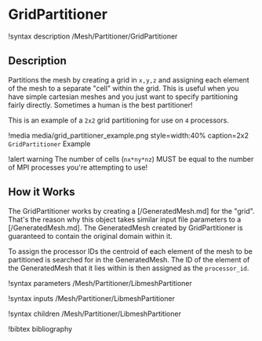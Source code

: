 # GridPartitioner

!syntax description /Mesh/Partitioner/GridPartitioner

## Description

Partitions the mesh by creating a grid in `x,y,z` and assigning each element of the mesh to a separate "cell" within the grid.  This is useful when you have simple cartesian meshes and you just want to specify partitioning fairly directly.  Sometimes a human is the best partitioner!

This is an example of a `2x2` grid partitioning for use on `4` processors.

!media media/grid_partitioner_example.png style=width:40% caption=2x2 `GridPartitioner` Example

!alert warning
The number of cells (`nx*ny*nz`) MUST be equal to the number of MPI processes you're attempting to use!

## How it Works

The GridPartitioner works by creating a [/GeneratedMesh.md] for the "grid".  That's the reason why this object takes similar input file parameters to a [/GeneratedMesh.md].  The GeneratedMesh created by GridPartitioner is guaranteed to contain the original domain within it.

To assign the processor IDs the centroid of each element of the mesh to be partitioned is searched for in the GeneratedMesh.  The ID of the element of the GeneratedMesh that it lies within is then assigned as the `processor_id`.

!syntax parameters /Mesh/Partitioner/LibmeshPartitioner

!syntax inputs /Mesh/Partitioner/LibmeshPartitioner

!syntax children /Mesh/Partitioner/LibmeshPartitioner

!bibtex bibliography
